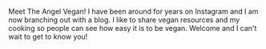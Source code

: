 Meet The Angel Vegan!
I have been around for years on Instagram and I am now branching out with a blog.
I like to share vegan resources and my cooking so people can see how easy it is to be vegan.
Welcome and I can't wait to get to know you!
